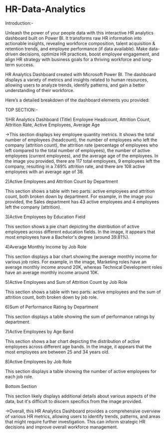 # HR-Data-Analytics

Introduction:-

Unleash the power of your people data with this interactive HR analytics dashboard built on Power BI. It transforms raw HR information into actionable insights, revealing workforce composition, talent acquisition & retention trends, and employee performance (if data available).  Make data-driven decisions, optimize HR practices, boost employee engagement, and align HR strategy with business goals for a thriving workforce and long-term success.

 HR Analytics Dashboard created with Microsoft Power BI. The dashboard displays a variety of metrics and insights related to human resources, allowing users to analyze trends, identify patterns, and gain a better understanding of their workforce.

Here’s a detailed breakdown of the dashboard elements you provided:

TOP SECTION:-

1)HR Analytics Dashboard (Title)
Employee Headcount, Attrition Count, Attrition Rate, Active Employees, Average Age

->This section displays key employee quantity metrics. It shows the total number of employees (headcount), the number of employees who left the company (attrition count), the attrition rate (percentage of employees who left compared to the total number of employees), the number of active employees (current employees), and the average age of the employees. In the image you provided, there are 117 total employees, 9 employees left the company, resulting in a 7.69% attrition rate, and there are 108 active employees with an average age of 38.


2)Active Employees and Attrition Count by Department

This section shows a table with two parts: active employees and attrition count, both broken down by department. For example, in the image you provided, the Sales department has 43 active employees and 4 employees left the company (attrition).


3)Active Employees by Education Field

This section shows a pie chart depicting the distribution of active employees across different education fields. In the image, it appears that most employees have a Bachelor's degree (around 39.81%).

4)Average Monthly Income by Job Role

This section displays a bar chart showing the average monthly income for various job roles. For example, in the image, Marketing roles have an average monthly income around 20K, whereas Technical Development roles have an average monthly income around 10K.


5)Active Employees and Sum of Attrition Count by Job Role

This section shows a table with two parts: active employees and the sum of attrition count, both broken down by job role.


6)Sum of Performance Rating by Department

This section displays a table showing the sum of performance ratings by department.


7)Active Employees by Age Band

This section shows a bar chart depicting the distribution of active employees across different age bands. In the image, it appears that the most employees are between 25 and 34 years old.


8)Active Employees by Job Role

This section displays a table showing the number of active employees for each job role.


Bottom Section

This section likely displays additional details about various aspects of the data, but it's difficult to discern specifics from the image provided.


->Overall, this HR Analytics Dashboard provides a comprehensive overview of various HR metrics, allowing users to identify trends, patterns, and areas that might require further investigation. This can inform strategic HR decisions and improve overall workforce management.
